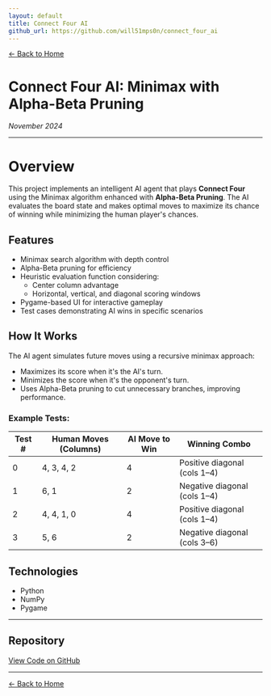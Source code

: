 ```yaml
---
layout: default
title: Connect Four AI
github_url: https://github.com/will51mps0n/connect_four_ai
---
```


[← Back to Home](../index.html)

# Connect Four AI: Minimax with Alpha-Beta Pruning
*November 2024*

---
# Overview

This project implements an intelligent AI agent that plays **Connect Four** using the Minimax algorithm enhanced with **Alpha-Beta Pruning**. The AI evaluates the board state and makes optimal moves to maximize its chance of winning while minimizing the human player's chances.

## Features
- Minimax search algorithm with depth control
- Alpha-Beta pruning for efficiency
- Heuristic evaluation function considering:
  - Center column advantage
  - Horizontal, vertical, and diagonal scoring windows
- Pygame-based UI for interactive gameplay
- Test cases demonstrating AI wins in specific scenarios

## How It Works
The AI agent simulates future moves using a recursive minimax approach:
- Maximizes its score when it's the AI's turn.
- Minimizes the score when it's the opponent's turn.
- Uses Alpha-Beta pruning to cut unnecessary branches, improving performance.

### Example Tests:
| Test # | Human Moves (Columns) | AI Move to Win | Winning Combo |
|-------|----------------------|--------------|----------------------------|
| 0     | 4, 3, 4, 2            | 4            | Positive diagonal (cols 1–4) |
| 1     | 6, 1                  | 2            | Negative diagonal (cols 1–4) |
| 2     | 4, 4, 1, 0            | 4            | Positive diagonal (cols 1–4) |
| 3     | 5, 6                  | 2            | Negative diagonal (cols 3–6) |

## Technologies
- Python
- NumPy
- Pygame

---

## Repository
[View Code on GitHub](https://github.com/will51mps0n/connect_four_ai)

---

[← Back to Home](../index.html)